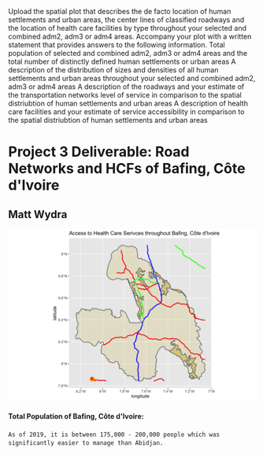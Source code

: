 Upload the spatial plot that describes the de facto location of human settlements and urban areas, the center lines of classified roadways and the location of health care facilities by type throughout your selected and combined adm2, adm3 or adm4 areas.
Accompany your plot with a written statement that provides answers to the following information. 
Total population of selected and combined adm2, adm3 or adm4 areas and the total number of distinctly defined human settlements or urban areas
A description of the distribution of sizes and densities of all human settlements and urban areas throughout your selected and combined adm2, adm3 or adm4 areas
A description of the roadways and your estimate of the transportation networks level of service in comparison to the spatial distriubtion of human settlements and urban areas
A description of health care facilities and your estimate of service accessibility in comparison to the spatial distriubtion of human settlements and urban areas



# Project 3 Deliverable: Road Networks and HCFs of Bafing, Côte d'Ivoire

## Matt Wydra 

![](look4orange.png)

#### Total Population of Bafing, Côte d'Ivoire: 
`As of 2019, it is between 175,000 - 200,000 people which was significantly easier to manage than Abidjan.`


